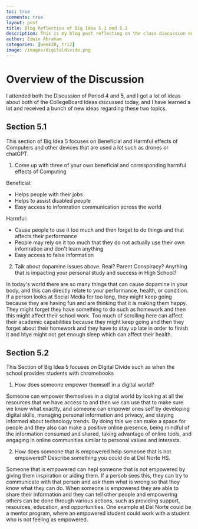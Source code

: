 ```yaml
---
toc: true
comments: true
layout: post
title: Blog Reflection of Big Idea 5.1 and 5.2
description: This is my blog post reflecting on the class discussion on the Effects of Computers and Digital Divide
author: Edwin Abraham
categories: [week20, tri2]
image: /images/digitaldivide.png
---
```


# Overview of the Discussion
I attended both the Discussion of Period 4 and 5, and I got a lot of ideas about both of the CollegeBoard Ideas discussed today, and I have learned a lot and received a bunch of new ideas regarding these two topics.


## Section 5.1
This section of Big Idea 5 focuses on Beneficial and Harmful effects of Computers and other devices that are used a lot such as drones or chatGPT.

1. Come up with three of your own beneficial and corresponding harmful effects of Computing

Beneficial:
- Helps people with their jobs
- Helps to assist disabled people
- Easy access to infomration communication across the world

Harmful:
- Cause people to use it too much and then forget to do things and that affects their performance
- People may rely on it too much that they do not actually use their own infomration and don't learn anything
- Easy access to false information

2. Talk about dopamine issues above. Real? Parent Conspiracy? Anything that is impacting your personal study and success in High School?

In today's world there are so many things that can cause dopamine in your body, and this can directly relate to your performance, health, or condition. If a person looks at Social Media for too long, they might keep going because they are having fun and are thinking that it is making them happy. They might forget they have something to do such as homework and then this might affect their school work. Too much of scrolling here can affect their academic capabilities because they might keep going and then they forget about their homework and they have to stay up late in order to finish it and htye might not get enough sleep which can affect their health.

## Section 5.2
This Section of Big Idea 5 focuses on DIgital Divide such as when the school provides students with chromebooks

1. How does someone empower themself in a digital world?

Someone can empower themselves in a digital world by looking at all the resources that we have access to and then we can use that to make sure we know what exactly, and someone can empower ones self by developing digital skills, managing personal information and privacy, and staying informed about technology trends. By doing this we can make a space for people and they also can make a positive online presence, being mindful of the information consumed and shared, taking advantage of online tools, and engaging in online communities similar to personal values and interests.

2. How does someone that is empowered help someone that is not empowered? Describe something you could do at Del Norte HS.

Someone that is empowered can hepl someone that is not empowered by giving them inspiration or aiding them. If a persob sees this, they can try to communicate with that person and ask them what is wrong so that they know what they can do. When someone is empowered they are able to share their information and they can tell other people and empowering others can be done through various actions, such as providing support, resources, education, and opportunities. One example at Del Norte could be a mentor program, where an empowered student could work with a student who is not feeling as empowered.
